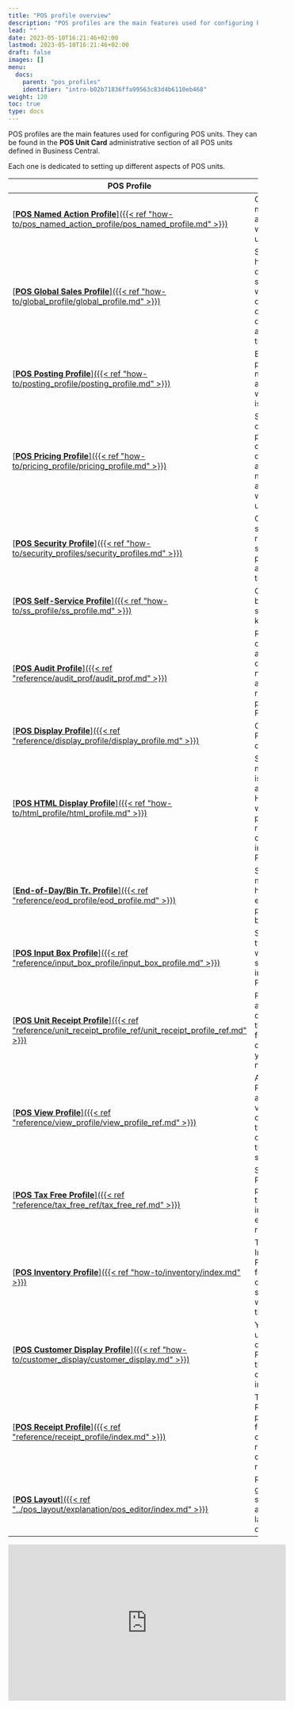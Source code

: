 ```yaml
---
title: "POS profile overview"
description: "POS profiles are the main features used for configuring POS units."
lead: ""
date: 2023-05-10T16:21:46+02:00
lastmod: 2023-05-10T16:21:46+02:00
draft: false
images: []
menu:
  docs:
    parent: "pos_profiles"
    identifier: "intro-b02b71836ffa99563c83d4b6110eb468"
weight: 120
toc: true
type: docs
---
```


POS profiles are the main features used for configuring POS units. They can be found in the **POS Unit Card** administrative section of all POS units defined in Business Central.

Each one is dedicated to setting up different aspects of POS units.

| POS Profile     | Description |
| ----------- | ----------- |
| [<ins>**POS Named Action Profile**<ins>]({{< ref "how-to/pos_named_action_profile/pos_named_profile.md" >}}) | Configure the main actions associated with POS units. |
| [<ins>**POS Global Sales Profile**<ins>]({{< ref "how-to/global_profile/global_profile.md" >}})| Set up a hierarchical company structure in which a single company is in charge of documenting all POS transactions. |
| [<ins>**POS Posting Profile**<ins>]({{< ref "how-to/posting_profile/posting_profile.md" >}}) | Establish the posting method according to which the tax is calculated. |
| [<ins>**POS Pricing Profile**<ins>]({{< ref "how-to/pricing_profile/pricing_profile.md" >}}) | Set up the customer price lists, customer discount list, and price matching associated with the POS unit. |
| [<ins>**POS Security Profile**<ins>]({{< ref "how-to/security_profiles/security_profiles.md" >}}) | Configure security-related settings like passwords and display timeout. |
| [<ins>**POS Self-Service Profile**<ins>]({{< ref "how-to/ss_profile/ss_profile.md" >}}) | Configure the behavior of self-service kiosks. | 
| [<ins>**POS Audit Profile**<ins>]({{< ref "reference/audit_prof/audit_prof.md" >}}) | Refer to the options for assigning different number series and different rules for printing to a POS unit. |
| [<ins>**POS Display Profile**<ins>]({{< ref "reference/display_profile/display_profile.md" >}}) | Configure the POS units display view. |
| [<ins>**POS HTML Display Profile**<ins>]({{< ref "how-to/html_profile/html_profile.md" >}}) | Set up how media content is displayed, and upload a HTML file which provides responses for customer input on the POS display. |
| [<ins>**End-of-Day/Bin Tr. Profile**<ins>]({{< ref "reference/eod_profile/eod_profile.md" >}}) | Set up in what manner and how often the end-of-day process will be performed. |
| [<ins>**POS Input Box Profile**<ins>]({{< ref "reference/input_box_profile/input_box_profile.md" >}}) | Set up what type of data will be supported by input boxes in POS units. |
| [<ins>**POS Unit Receipt Profile**<ins>]({{< ref "reference/unit_receipt_profile_ref/unit_receipt_profile_ref.md" >}}) | Provide additional custom text in the receipt footer area depending on your business needs. |
| [<ins>**POS View Profile**<ins>]({{< ref "reference/view_profile/view_profile_ref.md" >}}) | Add a custom POS theme, and configure various visual components that will be displayed on the POS unit screen. |
| [<ins>**POS Tax Free Profile**<ins>]({{< ref "reference/tax_free_ref/tax_free_ref.md" >}}) | Set up the POS tax-free profile for transactions in all tax-exempt regions. |
| [<ins>**POS Inventory Profile**<ins>]({{< ref "how-to/inventory/index.md" >}}) | The POS Inventory Profile is used for configuring stockout warnings on the POS. |
| [<ins>**POS Customer Display Profile**<ins>]({{< ref "how-to/customer_display/customer_display.md" >}}) | You can set up the content of the POS display that the customer can interact with. |
| [<ins>**POS Receipt Profile**<ins>]({{< ref "reference/receipt_profile/index.md" >}}) | The POS Receipt profile is used for storing all configurations related to digital receipts. |
| [<ins>**POS Layout**<ins>]({{< ref "../pos_layout/explanation/pos_editor/index.md" >}})  | Refer to guides for setting up the available POS layout components. | 


<iframe width="560" height="315" src="https://www.youtube.com/embed/tbnKC-_cBGc" title="YouTube video player" frameborder="0" allow="accelerometer; autoplay; clipboard-write; encrypted-media; gyroscope; picture-in-picture; web-share" allowfullscreen></iframe>